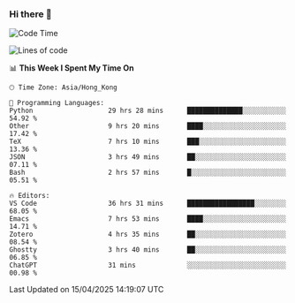 ### Hi there 👋

<!--
**nicehiro/nicehiro** is a ✨ _special_ ✨ repository because its `README.md` (this file) appears on your GitHub profile.

Here are some ideas to get you started:

- 🔭 I’m currently working on ...
- 🌱 I’m currently learning ...
- 👯 I’m looking to collaborate on ...
- 🤔 I’m looking for help with ...
- 💬 Ask me about ...
- 📫 How to reach me: ...
- 😄 Pronouns: ...
- ⚡ Fun fact: ...
-->

<!--START_SECTION:waka-->
![Code Time](http://img.shields.io/badge/Code%20Time-529%20hrs%209%20mins-blue)

![Lines of code](https://img.shields.io/badge/From%20Hello%20World%20I%27ve%20Written-1.6%20million%20lines%20of%20code-blue)

📊 **This Week I Spent My Time On** 

```text
🕑︎ Time Zone: Asia/Hong_Kong

💬 Programming Languages: 
Python                   29 hrs 28 mins      ██████████████░░░░░░░░░░░   54.92 % 
Other                    9 hrs 20 mins       ████░░░░░░░░░░░░░░░░░░░░░   17.42 % 
TeX                      7 hrs 10 mins       ███░░░░░░░░░░░░░░░░░░░░░░   13.36 % 
JSON                     3 hrs 49 mins       ██░░░░░░░░░░░░░░░░░░░░░░░   07.11 % 
Bash                     2 hrs 57 mins       █░░░░░░░░░░░░░░░░░░░░░░░░   05.51 % 

🔥 Editors: 
VS Code                  36 hrs 31 mins      █████████████████░░░░░░░░   68.05 % 
Emacs                    7 hrs 53 mins       ████░░░░░░░░░░░░░░░░░░░░░   14.71 % 
Zotero                   4 hrs 35 mins       ██░░░░░░░░░░░░░░░░░░░░░░░   08.54 % 
Ghostty                  3 hrs 40 mins       ██░░░░░░░░░░░░░░░░░░░░░░░   06.85 % 
ChatGPT                  31 mins             ░░░░░░░░░░░░░░░░░░░░░░░░░   00.98 % 
```


 Last Updated on 15/04/2025 14:19:07 UTC
<!--END_SECTION:waka-->
